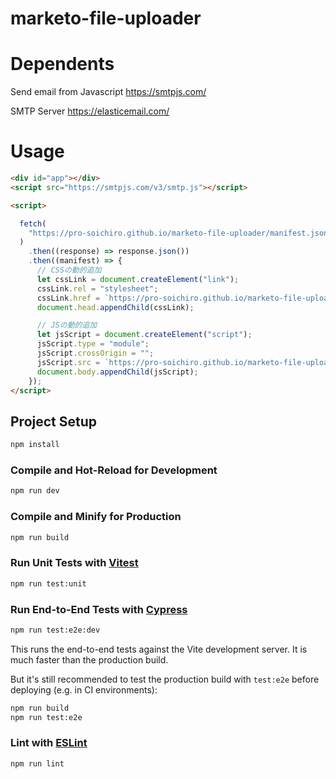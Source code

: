 # marketo-file-uploader

# Dependents

Send email from Javascript
https://smtpjs.com/

SMTP Server
https://elasticemail.com/

# Usage

```html
<div id="app"></div>
<script src="https://smtpjs.com/v3/smtp.js"></script>

<script>

  fetch(
    "https://pro-soichiro.github.io/marketo-file-uploader/manifest.json"
  )
    .then((response) => response.json())
    .then((manifest) => {
      // CSSの動的追加
      let cssLink = document.createElement("link");
      cssLink.rel = "stylesheet";
      cssLink.href = `https://pro-soichiro.github.io/marketo-file-uploader/${manifest["index.css"]["file"]}`;
      document.head.appendChild(cssLink);

      // JSの動的追加
      let jsScript = document.createElement("script");
      jsScript.type = "module";
      jsScript.crossOrigin = "";
      jsScript.src = `https://pro-soichiro.github.io/marketo-file-uploader/${manifest["index.html"]["file"]}`;
      document.body.appendChild(jsScript);
    });
</script>
```

## Project Setup

```sh
npm install
```

### Compile and Hot-Reload for Development

```sh
npm run dev
```

### Compile and Minify for Production

```sh
npm run build
```

### Run Unit Tests with [Vitest](https://vitest.dev/)

```sh
npm run test:unit
```

### Run End-to-End Tests with [Cypress](https://www.cypress.io/)

```sh
npm run test:e2e:dev
```

This runs the end-to-end tests against the Vite development server.
It is much faster than the production build.

But it's still recommended to test the production build with `test:e2e` before deploying (e.g. in CI environments):

```sh
npm run build
npm run test:e2e
```

### Lint with [ESLint](https://eslint.org/)

```sh
npm run lint
```
